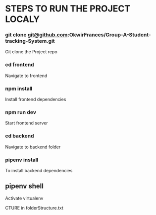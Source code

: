 # STEPS TO RUN THE PROJECT LOCALY

### git clone git@github.com:OkwirFrances/Group-A-Student-tracking-System.git 
Git clone the Project repo

### cd frontend
Navigate to frontend

### npm install
Install  frontend dependencies
### npm run dev
Start frontend server

### cd backend
Navigate to backend folder

### pipenv install
To install backend dependencies
## pipenv shell
Activate virtualenv

CTURE in folderStructure.txt 
